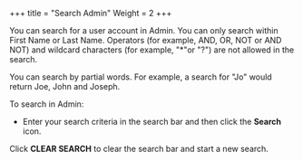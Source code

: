 +++
title = "Search Admin"
Weight = 2
+++



You can search for a user account in Admin. You can only search within
First Name or Last Name. Operators (for example, AND, OR, NOT or AND
NOT) and wildcard characters (for example, "\*"or "?") are not allowed
in the search.

You can search by partial words. For example, a search for "Jo" would
return Joe, John and Joseph.

To search in Admin:

-   Enter your search criteria in the search bar and then click the
    **Search** icon.

Click **CLEAR SEARCH** to clear the search bar and start a new search.
